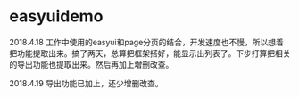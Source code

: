 # easyuidemo

2018.4.18
工作中使用的easyui和page分页的结合，开发速度也不慢，所以想着把功能提取出来。搞了两天，总算把框架搭好，能显示出列表了。下步打算把相关的导出功能也提取出来。然后再加上增删改查。

2018.4.19
导出功能已加上，还少增删改查。
